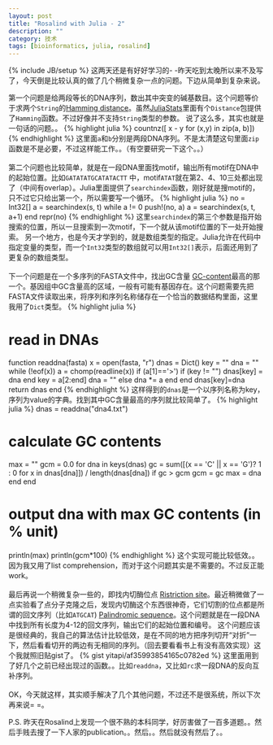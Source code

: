 ```yaml
---
layout: post
title: "Rosalind with Julia - 2"
description: ""
category: 技术
tags: [bioinformatics, julia, rosalind]
---
```

{% include JB/setup %}
这两天还是有好好学习的- -昨天吃到太晚所以来不及写了，今天倒是比较认真的做了几个稍微复杂一点的问题。下边从简单到复杂来说。

第一个问题是给两段等长的DNA序列，数出其中突变的碱基数目。这个问题等价于求两个`String`的[Hamming distance](http://en.wikipedia.org/wiki/Hamming_distance)。虽然[JuliaStats](https://github.com/JuliaStats)里面有个`Distance`包提供了`Hamming`函数。不过好像并不支持`String`类型的参数。
说了这么多，其实也就是一句话的问题。。
{% highlight julia %}
countnz([ x - y for (x,y) in zip(a, b)])
{% endhighlight %}
这里面`a`和`b`分别是两段DNA序列。不是太清楚这句里面`zip`函数是不是必要，不过这样能工作。。（有空要研究一下这个。。）
<br><br>
第二个问题也比较简单，就是在一段DNA里面找motif，输出所有motif在DNA中的起始位置。比如`GATATATGCATATACTT`
中，motif`ATAT`就在第2、4、10三处都出现了（中间有overlap）。Julia里面提供了`searchindex`函数，刚好就是搜motif的，只不过它只给出第一个，所以需要写一个循环。
{% highlight julia %}
no = Int32[]
a = searchindex(s, t)
while a != 0
  push!(no, a)
  a = searchindex(s, t, a+1)
end
repr(no)
{% endhighlight %}
这里`searchindex`的第三个参数是指开始搜索的位置，所以一旦搜索到一次motif，下一个就从该motif位置的下一处开始搜索。
另一个地方，也是今天才学到的，就是数组类型的指定。Julia允许在代码中指定变量的类型，而一个`Int32`类型的数组就可以用`Int32[]`表示，后面还用到了更复杂的数组类型。
<br><br>
下一个问题是在一个多序列的FASTA文件中，找出GC含量 [GC-content](http://en.wikipedia.org/wiki/GC-content)最高的那一个。基因组中GC含量高的区域，一般有可能有基因存在。这个问题需要先把FASTA文件读取出来，将序列和序列名称储存在一个恰当的数据结构里面，这里我用了`Dict`类型。
{% highlight julia %}
# read in DNAs
function readdna(fasta)
  x = open(fasta, "r")
  dnas = Dict()
  key = ""
  dna = ""
  while (!eof(x))
    a = chomp(readline(x))
    if (a[1]=='>')
      if (key != "")
        dnas[key] = dna
      end
      key = a[2:end]
      dna = ""
    else
      dna *= a
    end
  end
  dnas[key]=dna
  return dnas
end
{% endhighlight %}
这样得到的`dnas`是一个以序列名称为key，序列为value的字典。找到其中GC含量最高的序列就比较简单了。
{% highlight julia %}
dnas = readdna("dna4.txt")
# calculate GC contents
max = ""
gcm = 0.0
for dna in keys(dnas)
  gc = sum([(x == 'C' || x == 'G')? 1 : 0 for x in dnas[dna]]) / length(dnas[dna])
  if gc > gcm
    gcm = gc
    max = dna
  end
end

# output dna with max GC contents (in % unit)
println(max)
println(gcm*100)
{% endhighlight %}
这个实现可能比较低效。。因为我又用了list comprehension，而对于这个问题其实是不需要的。不过反正能work。
<br><br>
最后再说一个稍微复杂一些的，即找内切酶位点 [Ristriction site](http://en.wikipedia.org/wiki/Restriction_site)。最近稍微做了一点实验看了点分子克隆之后，发现内切酶这个东西很神奇，它们切割的位点都是所谓的回文序列（比如`ATGCAT`) [Palindromic sequence](http://en.wikipedia.org/wiki/Palindromic_sequence)。这个问题就是在一段DNA中找到所有长度为4-12的回文序列，输出它们的起始位置和编号。
这个问题应该是很经典的，我自己的算法估计比较低效，是在不同的地方把序列切开“对折”一下，然后看看切开的两边有无相同的序列。（回去要看看书上有没有高效实现）这个我就照旧贴gist了。
{% gist yitapi/af35993854165c0782ed %}
这里面用到了好几个之前已经出现过的函数。。比如`readdna`，又比如`rc`求一段DNA的反向互补序列。
<br><br>
OK，今天就这样，其实顺手解决了几个其他问题，不过还不是很系统，所以下次再来说= =。

P.S. 昨天在Rosalind上发现一个很不熟的本科同学，好厉害做了一百多道题。。然后手贱去搜了一下人家的publication。。然后。。然后就没有然后了。。
